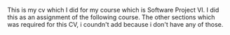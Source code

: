 This is my cv which I did for my course which is Software Project VI. I did this as an assignment of the following course. The other sections which was required for this CV, i coundn't add because i don't have any of those.
